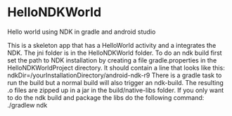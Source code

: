 HelloNDKWorld
=============

Hello world using NDK in gradle and android studio

This is a skeleton app that has a HelloWorld activity and a integrates the NDK. The jni folder is 
in the HelloNDKWorld folder. To do an ndk build first set the path to NDK installation by creating a file gradle.properties in the HelloNDKWorldProject directory. It should contain a line that looks like this:
   ndkDir=/yourInstallationDirectory/android-ndk-r9
There is a gradle task to run the build but a normal build will also trigger an ndk-build. The resulting .o files are zipped up in a jar in the build/native-libs folder.
If you only want to do the ndk build and package the libs do the following command:
  ./gradlew ndk
